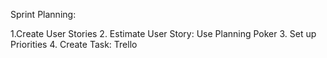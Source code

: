 Sprint Planning:

  1.Create User Stories
  2. Estimate User Story: Use Planning Poker
  3. Set up Priorities
  4. Create Task: Trello
